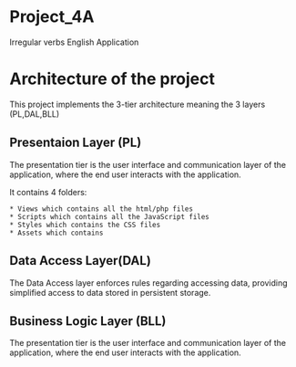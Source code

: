# Project_4A
Irregular verbs English Application

# Architecture of the project

This project implements the 3-tier architecture meaning the 3 layers (PL,DAL,BLL)

## Presentaion Layer (PL)

The presentation tier is the user interface and communication layer of the application, where the end user interacts with the application.

It contains 4 folders:  

    * Views which contains all the html/php files
    * Scripts which contains all the JavaScript files
    * Styles which contains the CSS files
    * Assets which contains

## Data Access Layer(DAL)

The Data Access layer enforces rules regarding accessing data, providing simplified access to data stored in persistent storage.

## Business Logic Layer (BLL)

The presentation tier is the user interface and communication layer of the application, where the end user interacts with the application.
